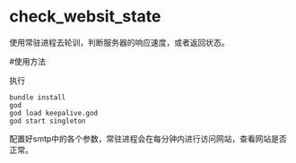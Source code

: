 # check_websit_state
使用常驻进程去轮训，判断服务器的响应速度，或者返回状态。

#使用方法

执行

    bundle install
    god
    god load keepalive.god
    god start singleton
    
配置好smtp中的各个参数，常驻进程会在每分钟内进行访问网站，查看网站是否正常。

